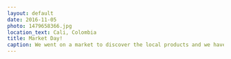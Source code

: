 ```yaml
---
layout: default
date: 2016-11-05
photo: 1479658366.jpg
location_text: Cali, Colombia
title: Market Day!
caption: We went on a market to discover the local products and we have been so surprised by the quantity and quality of all those different exotic fruits and vegetables! The colors, the forms, the different tastes, all of it was so cool and new for me!
---
```

